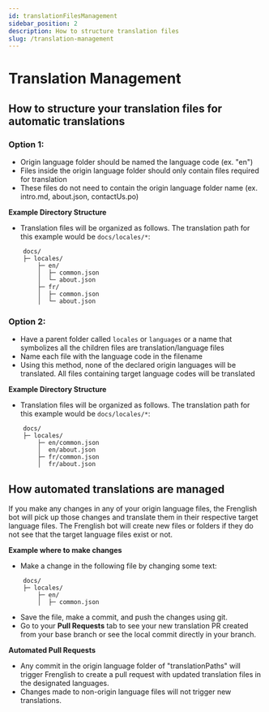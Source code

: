 ```yaml
---
id: translationFilesManagement
sidebar_position: 2
description: How to structure translation files
slug: /translation-management
---
```


# Translation Management

## How to structure your translation files for automatic translations

### Option 1:

- Origin language folder should be named the language code (ex. "en")
- Files inside the origin language folder should only contain files required for translation
- These files do not need to contain the origin language folder name (ex. intro.md, about.json, contactUs.po)

**Example Directory Structure**
   - Translation files will be organized as follows. The translation path for this example would be `docs/locales/*`:

```plaintext
    docs/
    ├─ locales/
        ├─ en/
        │  ├─ common.json
        │  └─ about.json
        ├─ fr/
        │  ├─ common.json
        │  └─ about.json
```

### Option 2:
- Have a parent folder called `locales` or `languages` or a name that symbolizes all the children files are translation/language files
- Name each file with the language code in the filename
- Using this method, none of the declared origin languages will be translated. All files containing target language codes will be translated

**Example Directory Structure**
   - Translation files will be organized as follows. The translation path for this example would be `docs/locales/*`:

```plaintext
    docs/
    ├─ locales/
        ├─ en/common.json
        │  en/about.json
        ├─ fr/common.json
        │  fr/about.json
```

## How automated translations are managed

If you make any changes in any of your origin language files, the Frenglish bot will pick up those changes and translate them in their respective target language files. The Frenglish bot will create new files or folders if they do not see that the target language files exist or not.

**Example where to make changes**
   - Make a change in the following file by changing some text:

```plaintext
    docs/
    ├─ locales/
        ├─ en/
        │  ├─ common.json
```

   - Save the file, make a commit, and push the changes using git.
   - Go to your **Pull Requests**  tab to see your new translation PR created from your base branch or see the local commit directly in your branch.

**Automated Pull Requests**
   - Any commit in the origin language folder of "translationPaths" will trigger Frenglish to create a pull request with updated translation files in the designated languages.
   - Changes made to non-origin language files will not trigger new translations.
